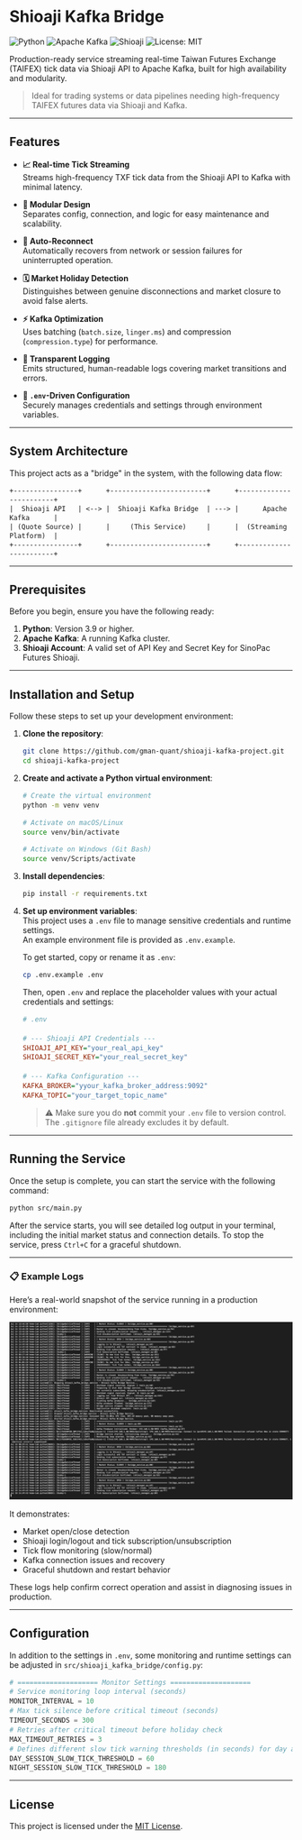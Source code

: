 # Shioaji Kafka Bridge

![Python](https://img.shields.io/badge/python-3.9%2B-blue) 
![Apache Kafka](https://img.shields.io/badge/Kafka-required-orange) 
![Shioaji](https://img.shields.io/badge/Shioaji-required-orange) 
![License: MIT](https://img.shields.io/badge/License-MIT-green)

Production-ready service streaming real-time Taiwan Futures Exchange (TAIFEX) tick data via Shioaji API to Apache Kafka, built for high availability and modularity.

> Ideal for trading systems or data pipelines needing high-frequency TAIFEX futures data via Shioaji and Kafka.


---

## Features

- **📈 Real-time Tick Streaming**  
  Streams high-frequency TXF tick data from the Shioaji API to Kafka with minimal latency.

- **🧩 Modular Design**  
  Separates config, connection, and logic for easy maintenance and scalability.

- **🔄 Auto-Reconnect**  
  Automatically recovers from network or session failures for uninterrupted operation.

- **🗓️ Market Holiday Detection**  
  Distinguishes between genuine disconnections and market closure to avoid false alerts.

- **⚡️ Kafka Optimization**  
  Uses batching (`batch.size`, `linger.ms`) and compression (`compression.type`) for performance.

- **📝 Transparent Logging**  
  Emits structured, human-readable logs covering market transitions and errors.

- **🔑 `.env`-Driven Configuration**  
  Securely manages credentials and settings through environment variables.

---

## System Architecture

This project acts as a "bridge" in the system, with the following data flow:

```
+----------------+      +------------------------+      +------------------------+
|  Shioaji API   | <--> |  Shioaji Kafka Bridge  | ---> |      Apache Kafka      |
| (Quote Source) |      |     (This Service)     |      |  (Streaming Platform)  |
+----------------+      +------------------------+      +------------------------+
```

---


## Prerequisites

Before you begin, ensure you have the following ready:

1.  **Python**: Version 3.9 or higher.
2.  **Apache Kafka**: A running Kafka cluster.
3.  **Shioaji Account**: A valid set of API Key and Secret Key for SinoPac Futures Shioaji.

---

## Installation and Setup

Follow these steps to set up your development environment:

1.  **Clone the repository**:
    ```bash
    git clone https://github.com/gman-quant/shioaji-kafka-project.git
    cd shioaji-kafka-project
    ```

2.  **Create and activate a Python virtual environment**:
    ```bash
    # Create the virtual environment
    python -m venv venv
    ```
    ```bash
    # Activate on macOS/Linux
    source venv/bin/activate
    ```
    ```bash
    # Activate on Windows (Git Bash)
    source venv/Scripts/activate
    ```

3.  **Install dependencies**:
    ```bash
    pip install -r requirements.txt
    ```

4.  **Set up environment variables**:  
    This project uses a `.env` file to manage sensitive credentials and runtime settings.  
    An example environment file is provided as `.env.example`.

    To get started, copy or rename it as `.env`:

    ```bash
    cp .env.example .env
    ```

    Then, open `.env` and replace the placeholder values with your actual credentials and settings:

    ```ini
    # .env

    # --- Shioaji API Credentials ---
    SHIOAJI_API_KEY="your_real_api_key"
    SHIOAJI_SECRET_KEY="your_real_secret_key"

    # --- Kafka Configuration ---
    KAFKA_BROKER="yyour_kafka_broker_address:9092"
    KAFKA_TOPIC="your_target_topic_name"
    ```

    > ⚠️ Make sure you do **not** commit your `.env` file to version control.  
    > The `.gitignore` file already excludes it by default.


---

## Running the Service

Once the setup is complete, you can start the service with the following command:

```bash
python src/main.py
```

After the service starts, you will see detailed log output in your terminal, including the initial market status and connection details. To stop the service, press `Ctrl+C` for a graceful shutdown.

---

### 📋 Example Logs

Here’s a real-world snapshot of the service running in a production environment:

![Kafka Bridge Log](pics/kafka_bridge_log.png)

It demonstrates:

- Market open/close detection  
- Shioaji login/logout and tick subscription/unsubscription  
- Tick flow monitoring (slow/normal)  
- Kafka connection issues and recovery  
- Graceful shutdown and restart behavior

These logs help confirm correct operation and assist in diagnosing issues in production.

---

## Configuration

In addition to the settings in `.env`, some monitoring and runtime settings can be adjusted in `src/shioaji_kafka_bridge/config.py`:

```python
# ==================== Monitor Settings ====================
# Service monitoring loop interval (seconds)
MONITOR_INTERVAL = 10
# Max tick silence before critical timeout (seconds)
TIMEOUT_SECONDS = 300
# Retries after critical timeout before holiday check
MAX_TIMEOUT_RETRIES = 3
# Defines different slow tick warning thresholds (in seconds) for day and night sessions.
DAY_SESSION_SLOW_TICK_THRESHOLD = 60
NIGHT_SESSION_SLOW_TICK_THRESHOLD = 180
```

---

## License

This project is licensed under the [MIT License](LICENSE).
